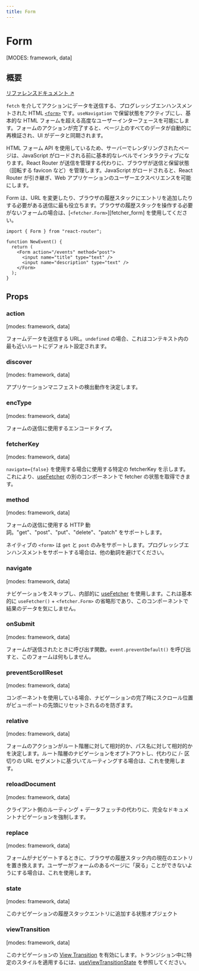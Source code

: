 ```yaml
---
title: Form
---
```


# Form

[MODES: framework, data]

## 概要

[リファレンスドキュメント ↗](https://api.reactrouter.com/v7/functions/react_router.Form.html)

`fetch` を介してアクションにデータを送信する、プログレッシブエンハンスメントされた HTML [`<form>`](https://developer.mozilla.org/en-US/docs/Web/HTML/Element/form) です。`useNavigation` で保留状態をアクティブにし、基本的な HTML フォームを超える高度なユーザーインターフェースを可能にします。フォームのアクションが完了すると、ページ上のすべてのデータが自動的に再検証され、UI がデータと同期されます。

HTML フォーム API を使用しているため、サーバーでレンダリングされたページは、JavaScript がロードされる前に基本的なレベルでインタラクティブになります。React Router が送信を管理する代わりに、ブラウザが送信と保留状態（回転する favicon など）を管理します。JavaScript がロードされると、React Router が引き継ぎ、Web アプリケーションのユーザーエクスペリエンスを可能にします。

Form は、URL を変更したり、ブラウザの履歴スタックにエントリを追加したりする必要がある送信に最も役立ちます。ブラウザの履歴スタックを操作する必要がないフォームの場合は、[`<fetcher.Form>`][fetcher_form] を使用してください。

```tsx
import { Form } from "react-router";

function NewEvent() {
  return (
    <Form action="/events" method="post">
      <input name="title" type="text" />
      <input name="description" type="text" />
    </Form>
  );
}
```

## Props

### action

[modes: framework, data]

フォームデータを送信する URL。`undefined` の場合、これはコンテキスト内の最も近いルートにデフォルト設定されます。

### discover

[modes: framework, data]

アプリケーションマニフェストの検出動作を決定します。

### encType

[modes: framework, data]

フォームの送信に使用するエンコードタイプ。

### fetcherKey

[modes: framework, data]

`navigate={false}` を使用する場合に使用する特定の fetcherKey を示します。これにより、[useFetcher](../hooks/useFetcher) の別のコンポーネントで fetcher の状態を取得できます。

### method

[modes: framework, data]

フォームの送信に使用する HTTP 動詞。"get"、"post"、"put"、"delete"、"patch" をサポートします。

ネイティブの `<form>` は `get` と `post` のみをサポートします。プログレッシブエンハンスメントをサポートする場合は、他の動詞を避けてください。

### navigate

[modes: framework, data]

ナビゲーションをスキップし、内部的に [useFetcher](../hooks/useFetcher) を使用します。これは基本的に `useFetcher()` + `<fetcher.Form>` の省略形であり、このコンポーネントで結果のデータを気にしません。

### onSubmit

[modes: framework, data]

フォームが送信されたときに呼び出す関数。`event.preventDefault()` を呼び出すと、このフォームは何もしません。

### preventScrollReset

[modes: framework, data]

<ScrollRestoration> コンポーネントを使用している場合、ナビゲーションの完了時にスクロール位置がビューポートの先頭にリセットされるのを防ぎます。

### relative

[modes: framework, data]

フォームのアクションがルート階層に対して相対的か、パス名に対して相対的かを決定します。ルート階層のナビゲーションをオプトアウトし、代わりに /- 区切りの URL セグメントに基づいてルーティングする場合は、これを使用します。

### reloadDocument

[modes: framework, data]

クライアント側のルーティング + データフェッチの代わりに、完全なドキュメントナビゲーションを強制します。

### replace

[modes: framework, data]

フォームがナビゲートするときに、ブラウザの履歴スタック内の現在のエントリを置き換えます。ユーザーがフォームのあるページに「戻る」ことができないようにする場合は、これを使用します。

### state

[modes: framework, data]

このナビゲーションの履歴スタックエントリに追加する状態オブジェクト

### viewTransition

[modes: framework, data]

このナビゲーションの [View Transition](https://developer.mozilla.org/en-US/docs/Web/API/View_Transitions_API) を有効にします。トランジション中に特定のスタイルを適用するには、[useViewTransitionState](../hooks/useViewTransitionState) を参照してください。

